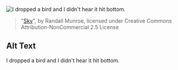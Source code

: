 ![I dropped a bird and I didn't hear it hit bottom.](https://imgs.xkcd.com/comics/sky.png)
> "[Sky](https://xkcd.com/1115/)", by Randall Munroe, licensed under Creative Commons Attribution-NonCommercial 2.5 License

## Alt Text
I dropped a bird and I didn't hear it hit bottom.
